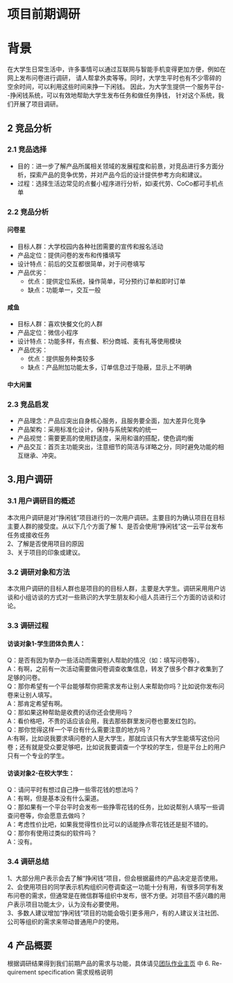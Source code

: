 # 项目前期调研

# 背景
在大学生日常生活中，许多事情可以通过互联网与智能手机变得更加方便，例如在网上发布问卷进行调研，
请人帮拿外卖等等。同时，大学生平时也有不少零碎的空余时间，可以利用这些时间来挣一下闲钱。
因此，为大学生提供一个服务平台--挣闲钱系统，可以有效地帮助大学生发布任务和做任务挣钱，
针对这个系统，我们开展了项目调研。

## 2 竞品分析

### 2.1 竞品选择

- 目的：进一步了解产品所属相关领域的发展程度和前景，对竞品进行多方面分析，探索产品的竞争优势，并对产品今后的设计提供参考方向和建议。
- 过程：选择生活边常见的点餐小程序进行分析，如i麦代劳、CoCo都可手机点单

### 2.2 竞品分析

#### 问卷星

- 目标人群：大学校园内各种社团需要的宣传和报名活动
- 产品定位：提供问卷的发布和传播填写
- 设计特点：前后的交互都很简单，对于问卷填写
- 产品优劣：
    - 优点：提供定位系统，操作简单，可分预约订单和即时订单 
    - 缺点：功能单一，交互一般
      
#### 咸鱼

- 目标人群：喜欢快餐文化的人群
- 产品定位：微信小程序
- 设计特点：功能多样，有点餐、积分商城、麦有礼等使用模块
- 产品优劣：
    - 优点：提供服务种类较多
    - 缺点：产品附加功能太多，订单信息过于隐蔽，显示上不明确


#### 中大闲置


### 2.3 竞品启发

- 产品理念：产品应突出自身核心服务，且服务要全面，加大差异化竞争 
- 产品架构：采用标准化设计，保持与系统架构的统一
- 产品视觉：需要更高的使用舒适度，采用和谐的搭配，使色调均衡
- 产品交互：首页主功能突出，注意细节的简洁与详略之分，同时避免功能的相互继承、冲突。

## 3.用户调研

### 3.1 用户调研目的概述
本次用户调研是对“挣闲钱”项目进行的一次用户调研。主要目的为确认项目在目标主要人群的接受度。从以下几个方面了解
1、是否会使用“挣闲钱”这一云平台发布任务或接收任务  
2、了解是否使用项目的原因  
3、关于项目的印象或建议。 

### 3.2 调研对象和方法
本次用户调研的目标人群也是项目的的目标人群，主要是大学生。调研采用用户访谈和小组访谈的方式对一些熟识的大学生朋友和小组人员进行三个方面的访谈和讨论。

### 3.3 调研过程

#### 访谈对象1-学生团体负责人：
     
Q：是否有因为举办一些活动而需要别人帮助的情况（如：填写问卷等）。  
A：有啊，之前有一次活动需要做问卷调查收集信息，转发了很多个群才收集到了足够的问卷。  
Q：那你希望有一个平台能够帮你把需求发布让别人来帮助你吗？比如说你发布问卷来让别人填写。  
A：那肯定希望有啊。  
Q：那如果这种帮助是收费的话你还会使用吗？  
A：看价格吧，不贵的话应该会用，我去那些群里发问卷也要发红包的。  
Q：那你觉得这样一个平台有什么需要注意的地方吗？  
A:有啊，比如说我要求填问卷的人是大学生，那就应该只有大学生能填写这份问卷；还有就是受众要足够吧，比如说我要调查一个学校的学生，但是平台上的用户只有一个专业的学生。  

#### 访谈对象2-在校大学生：
  
Q：请问平时有想过自己挣一些零花钱的想法吗？  
A：有啊，但是基本没有什么渠道。  
Q：那如果有一个平台平时会发布一些挣零花钱的任务，比如说帮别人填写一些调查问卷等，你会愿意去做吗？   
A：考虑性价比吧，如果我觉得性价比可以的话能挣点零花钱还是挺不错的。  
Q：那你有使用过类似的软件吗？  
A：没有。  

### 3.4 调研总结

1、大部分用户表示会去了解“挣闲钱”项目，但会根据最终的产品决定是否使用。  
2、会使用项目的同学表示机构组织问卷调查这一功能十分有用，有很多同学有发布问卷的需求，但通常是在微信群等组织中发布，很不方便。对项目不感兴趣的用户表示项目功能太少，认为没有必要使用。  
3、多数人建议增加“挣闲钱”项目的功能会吸引更多用户，有的人建议关注社团、公司等组织的需求来带动普通用户的使用。  

## 4 产品概要

根据调研结果得到我们前期产品的需求与功能，具体请见[团队作业主页](https://owl-movies-ticket-system.github.io/Dashboard/) 中 6. Re- quirement specification 需求规格说明
